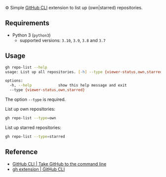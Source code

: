 ⚙️ Simple [GitHub CLI](https://cli.github.com/) extension to list up (own|starred) repositories.

## Requirements

- Python 3 (`python3`)
    - supported versions: `3.10`, `3.9`, `3.8` and `3.7`

## Usage

```zsh
gh repo-list --help
usage: List up all repositories. [-h] --type {viewer-status,own,starred}

options:
  -h, --help            show this help message and exit
  --type {viewer-status,own,starred}
```

The option `--type` is required.

List up own repositories:

```zsh
gh repo-list --type=own
```

List up starred repositories:

```zsh
gh repo-list --type=starred
```

## Reference

- [GitHub CLI | Take GitHub to the command line](https://cli.github.com/)
- [gh extension | GitHub CLI](https://cli.github.com/manual/gh_extension)
